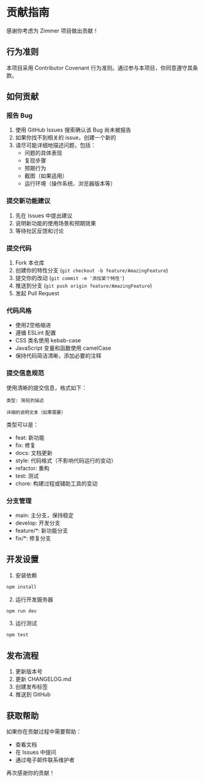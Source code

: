 # 贡献指南

感谢你考虑为 Zimmer 项目做出贡献！

## 行为准则

本项目采用 Contributor Covenant 行为准则。通过参与本项目，你同意遵守其条款。

## 如何贡献

### 报告 Bug

1. 使用 GitHub Issues 搜索确认该 Bug 尚未被报告
2. 如果你找不到相关的 issue，创建一个新的
3. 请尽可能详细地描述问题，包括：
   - 问题的具体表现
   - 复现步骤
   - 预期行为
   - 截图（如果适用）
   - 运行环境（操作系统、浏览器版本等）

### 提交新功能建议

1. 先在 Issues 中提出建议
2. 说明新功能的使用场景和预期效果
3. 等待社区反馈和讨论

### 提交代码

1. Fork 本仓库
2. 创建你的特性分支 (`git checkout -b feature/AmazingFeature`)
3. 提交你的改动 (`git commit -m '添加某个特性'`)
4. 推送到分支 (`git push origin feature/AmazingFeature`)
5. 发起 Pull Request

### 代码风格

- 使用2空格缩进
- 遵循 ESLint 配置
- CSS 类名使用 kebab-case
- JavaScript 变量和函数使用 camelCase
- 保持代码简洁清晰，添加必要的注释

### 提交信息规范

使用清晰的提交信息，格式如下：

```
类型: 简短的描述

详细的说明文本（如果需要）
```

类型可以是：
- feat: 新功能
- fix: 修复
- docs: 文档更新
- style: 代码格式（不影响代码运行的变动）
- refactor: 重构
- test: 测试
- chore: 构建过程或辅助工具的变动

### 分支管理

- main: 主分支，保持稳定
- develop: 开发分支
- feature/*: 新功能分支
- fix/*: 修复分支

## 开发设置

1. 安装依赖
```bash
npm install
```

2. 运行开发服务器
```bash
npm run dev
```

3. 运行测试
```bash
npm test
```

## 发布流程

1. 更新版本号
2. 更新 CHANGELOG.md
3. 创建发布标签
4. 推送到 GitHub

## 获取帮助

如果你在贡献过程中需要帮助：
- 查看文档
- 在 Issues 中提问
- 通过电子邮件联系维护者

再次感谢你的贡献！ 